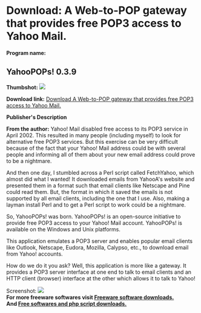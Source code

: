 # Download: A Web-to-POP gateway that provides free POP3 access to Yahoo Mail.

**Program name:**

## YahooPOPs! 0.3.9

  
**Thumbshot:** ![](http://www.freewarefiles.com/screenshot/yahoopops_md.gif)   
  
**Download link:** [Download A Web-to-POP gateway that provides free POP3 access to Yahoo Mail.](http://freesoftwares.boysofts.com/YahooPOPs_program_4603.html)  
  


**Publisher's Description**  
  


**From the author:** Yahoo! Mail disabled free access to its POP3 service in April 2002. This resulted in many people (including myself) to look for alternative free POP3 services. But this exercise can be very difficult because of the fact that your Yahoo! Mail address could be with several people and informing all of them about your new email address could prove to be a nightmare. 

And then one day, I stumbled across a Perl script called FetchYahoo, which almost did what I wanted! It downloaded emails from YahooA's website and presented them in a format such that email clients like Netscape and Pine could read them. But, the format in which it saved the emails is not supported by all email clients, including the one that I use. Also, making a layman install Perl and to get a Perl script to work could be a nightmare. 

So, YahooPOPs! was born. YahooPOPs! is an open-source initiative to provide free POP3 access to your Yahoo! Mail account. YahooPOPs! is available on the Windows and Unix platforms. 

This application emulates a POP3 server and enables popular email clients like Outlook, Netscape, Eudora, Mozilla, Calypso, etc., to download email from Yahoo! accounts. 

How do we do it you ask? Well, this application is more like a gateway. It provides a POP3 server interface at one end to talk to email clients and an HTTP client (browser) interface at the other which allows it to talk to Yahoo!

  
  
Screenshot: ![](http://www.freewarefiles.com/screenshot/yahoopops.gif)   
**For more freeware softwares visit [Freeware software downloads.](http://freesoftwares.boysofts.com/)**   
**And [Free softwares and php script downloads.](http://www.boysofts.com/)**
